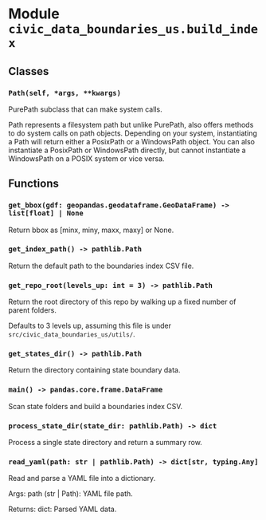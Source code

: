# Module `civic_data_boundaries_us.build_index`

## Classes

### `Path(self, *args, **kwargs)`

PurePath subclass that can make system calls.

Path represents a filesystem path but unlike PurePath, also offers
methods to do system calls on path objects. Depending on your system,
instantiating a Path will return either a PosixPath or a WindowsPath
object. You can also instantiate a PosixPath or WindowsPath directly,
but cannot instantiate a WindowsPath on a POSIX system or vice versa.

## Functions

### `get_bbox(gdf: geopandas.geodataframe.GeoDataFrame) -> list[float] | None`

Return bbox as [minx, miny, maxx, maxy] or None.

### `get_index_path() -> pathlib.Path`

Return the default path to the boundaries index CSV file.

### `get_repo_root(levels_up: int = 3) -> pathlib.Path`

Return the root directory of this repo by walking up a fixed number of parent folders.

Defaults to 3 levels up, assuming this file is under `src/civic_data_boundaries_us/utils/`.

### `get_states_dir() -> pathlib.Path`

Return the directory containing state boundary data.

### `main() -> pandas.core.frame.DataFrame`

Scan state folders and build a boundaries index CSV.

### `process_state_dir(state_dir: pathlib.Path) -> dict`

Process a single state directory and return a summary row.

### `read_yaml(path: str | pathlib.Path) -> dict[str, typing.Any]`

Read and parse a YAML file into a dictionary.

Args:
    path (str | Path): YAML file path.

Returns:
    dict: Parsed YAML data.

